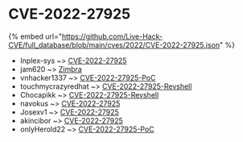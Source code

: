 # CVE-2022-27925
{% embed url="https://github.com/Live-Hack-CVE/full_database/blob/main/cves/2022/CVE-2022-27925.json" %}

* Inplex-sys ~> [CVE-2022-27925](https://www.alice-snow.ru/2022/database/cve-2022-27925/cve-2022-27925-inplex-sys)
* jam620 ~> [Zimbra](https://www.alice-snow.ru/2022/database/cve-2022-27925/zimbra-jam620)
* vnhacker1337 ~> [CVE-2022-27925-PoC](https://www.alice-snow.ru/2022/database/cve-2022-27925/cve-2022-27925-poc-vnhacker1337)
* touchmycrazyredhat ~> [CVE-2022-27925-Revshell](https://www.alice-snow.ru/2022/database/cve-2022-27925/cve-2022-27925-revshell-touchmycrazyredhat)
* Chocapikk ~> [CVE-2022-27925-Revshell](https://www.alice-snow.ru/2022/database/cve-2022-27925/cve-2022-27925-revshell-chocapikk)
* navokus ~> [CVE-2022-27925](https://www.alice-snow.ru/2022/database/cve-2022-27925/cve-2022-27925-navokus)
* Josexv1 ~> [CVE-2022-27925](https://www.alice-snow.ru/2022/database/cve-2022-27925/cve-2022-27925-josexv1)
* akincibor ~> [CVE-2022-27925](https://www.alice-snow.ru/2022/database/cve-2022-27925/cve-2022-27925-akincibor)
* onlyHerold22 ~> [CVE-2022-27925-PoC](https://www.alice-snow.ru/2022/database/cve-2022-27925/cve-2022-27925-poc-onlyherold22)